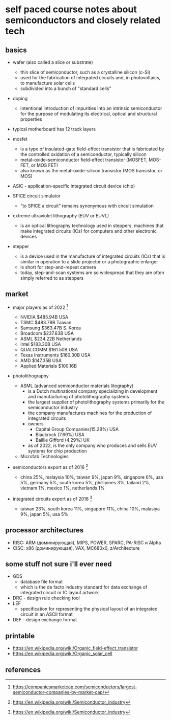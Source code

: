 # self paced course notes about semiconductors and closely related tech

## basics

- wafer (also called a slice or substrate)
  - thin slice of semiconductor, such as a crystalline silicon (c-Si)
  - used for the fabrication of integrated circuits and, in photovoltaics, to manufacture solar cells
  - subdivided into a bunch of "standard cells"

- doping
  - intentional introduction of impurities into an intrinsic semiconductor 
    for the purpose of modulating its electrical, optical and structural properties

- typical motherboard has 12 track layers

- mosfet
  - is a type of insulated-gate field-effect transistor that is fabricated by the controlled 
    oxidation of a semiconductor, typically silicon
  - metal–oxide–semiconductor field-effect transistor (MOSFET, MOS-FET, or MOS FET)
  - also known as the metal–oxide–silicon transistor (MOS transistor, or MOS)

- ASIC - application-specific integrated circuit device (chip)

- SPICE circuit simulator
  - "to SPICE a circuit" remains synonymous with circuit simulation

- extreme ultraviolet lithography (EUV or EUVL) 
  - is an optical lithography technology used in steppers, machines that make integrated 
    circuits (ICs) for computers and other electronic devices

- stepper
  - is a device used in the manufacture of integrated circuits (ICs) that is similar in operation 
    to a slide projector or a photographic enlarger
  - is short for step-and-repeat camera
  - today, step-and-scan systems are so widespread that they are often simply referred to as steppers


## market 

- major players as of 2022 [^5]
  -	NVIDIA $485.94B USA
  -	TSMC $483.78B	Taiwan
  -	Samsung $363.47B	S. Korea
  -	Broadcom $237.63B	USA
  -	ASML $234.22B	Netherlands
  -	Intel $183.30B USA
  -	QUALCOMM $161.50B USA
  -	Texas Instruments $160.30B USA
  -	AMD $147.35B USA
  - Applied Materials $100.16B

- photolithography
  - ASML (advanced semiconductor materials litography)
    - is a Dutch multinational company specializing in development and manufacturing of photolithography systems
    - the largest supplier of photolithography systems primarily for the semiconductor industry
    - the company manufactures machines for the production of integrated circuits
    - owners
      - Capital Group Companies(15.28%) USA
      - Blackrock (7.69%) USA
      - Baillie Gifford (4.29%) UK
    - as of 2022, is the only company who produces and sells EUV systems for chip production
  - Microfab Technologies
  

- semiconductors export as of 2016 [^4]
  - china 25%, malaysia 10%, taiwan 9%, japan 9%, singapore 6%, usa 5%, germany 5%,
    south korea 5%, phillipines 3%, tailand 2%, vietnam 1%, mexico 1%, netherlands 1%

- integrated circuits export as of 2016 [^4]
  - taiwan 23%, south korea 11%, singapore 11%, china 10%, malasiya 9%, japan 5%, usa 5%


## processor architectures

- RISC: ARM (доминирующая), MIPS, POWER, SPARC, PA-RISC и Alpha
- CISC: x86 (доминирующая), VAX, MC680x0, z/Architecture


## some stuff not sure i'll ever need

- GDS
  - database file format 
  - which is the de facto industry standard for data exchange of integrated circuit 
    or IC layout artwork
- DRC - design rule checking tool
- LEF 
  - specification for representing the physical layout of an integrated circuit 
    in an ASCII format
- DEF - design exchange format


## printable

- https://en.wikipedia.org/wiki/Organic_field-effect_transistor
- https://en.wikipedia.org/wiki/Organic_solar_cell


## references

[^2]: https://anysilicon.com/semiconductor-supply-chain-overview/
[^3]: https://www.sciencedirect.com/topics/materials-science/silicon-wafer
[^4]: https://en.wikipedia.org/wiki/Semiconductor_industry
[^5]: https://companiesmarketcap.com/semiconductors/largest-semiconductor-companies-by-market-cap/
